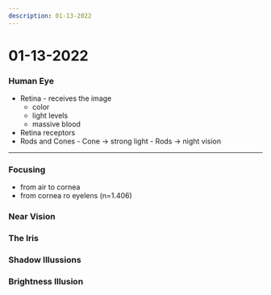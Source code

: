 ```yaml
---
description: 01-13-2022
---
```


# 01-13-2022

### Human Eye

* Retina - receives the image
  * color
  * light levels
  * massive blood
* Retina receptors
* Rods and Cones - Cone -> strong light - Rods -> night vision

***

### Focusing

* from air to cornea
* from cornea ro eyelens (n=1.406)

### Near Vision

### The Iris

### Shadow Illussions

### Brightness Illusion

###
